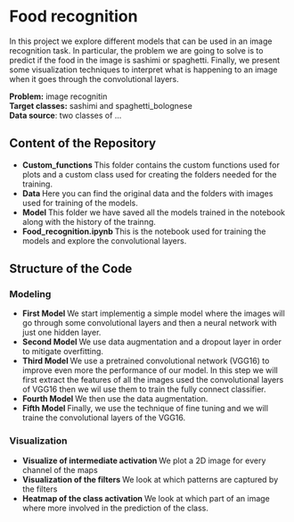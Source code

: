 # Food recognition
In this project we explore different models that can be used in an image recognition task. In particular, the problem we are going to solve is to predict if the food in the image is 
sashimi or spaghetti. Finally, we present some visualization techniques to interpret what is happening to an image when it goes through the convolutional layers. 

<b>Problem:</b> image recognitin <br>
<b>Target classes:</b> sashimi and spaghetti_bolognese <br>
<b>Data source</b>: two classes of  ... <br>

## Content of the Repository

- <b> Custom_functions </b> This folder contains the custom functions used for plots and a custom class used for creating the folders needed for the training. 
- <b> Data </b> Here you can find the original data and the folders with images used for training of the models.
- <b> Model </b> This folder we have saved all the models trained in the notebook along with the history of the trainng. 
- <b> Food_recognition.ipynb </b> This is the notebook used for training the models and explore the convolutional layers.

## Structure of the Code

### Modeling 
- <b> First Model </b> We start implementig a simple model where the images will go through some convolutional layers and then a neural network with just one hidden layer. <br>
- <b> Second Model </b> We use data augmentation and a dropout layer in order to mitigate overfitting. <br>
- <b> Third Model </b> We use a pretrained convolutional network (VGG16) to improve even more the performance of our model. In this step we will first extract the features of all the 
  images used the convolutional layers of VGG16 then we wil use them to train the fully connect classifier. <br>
- <b> Fourth Model </b> We then use the data augmentation.
- <b> Fifth Model </b> Finally, we use the technique of fine tuning and we will traine the convolutional layers of the VGG16. 

### Visualization 

- <b> Visualize of intermediate activation </b> We plot a 2D image for every channel of the maps
- <b> Visualization of the filters </b> We look at which patterns are captured by the filters
- <b> Heatmap of the class activation </b> We look at which part of an image where more involved in the prediction of the class. 
